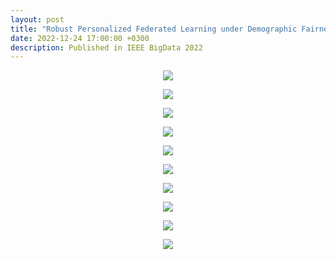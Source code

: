 ```yaml
---
layout: post
title: "Robust Personalized Federated Learning under Demographic Fairness Heterogeneity"
date: 2022-12-24 17:00:00 +0300
description: Published in IEEE BigData 2022
---
```


<p align="center">
  <img src="http://alycia-noel.github.io/assets/img/bigdata22/1.png" />
</p>
<p align="center">
  <img src="http://alycia-noel.github.io/assets/img/bigdata22/2.png" />
</p>
<p align="center">
  <img src="http://alycia-noel.github.io/assets/img/bigdata22/3.png" />
</p>
<p align="center">
  <img src="http://alycia-noel.github.io/assets/img/bigdata22/4.png" />
</p>
<p align="center">
  <img src="http://alycia-noel.github.io/assets/img/bigdata22/5.png" />
</p>
<p align="center">
  <img src="http://alycia-noel.github.io/assets/img/bigdata22/6.png" />
</p>
<p align="center">
  <img src="http://alycia-noel.github.io/assets/img/bigdata22/7.png" />
</p>
<p align="center">
  <img src="http://alycia-noel.github.io/assets/img/bigdata22/8.png" />
</p>
<p align="center">
  <img src="http://alycia-noel.github.io/assets/img/bigdata22/9.png" />
</p>
<p align="center">
  <img src="http://alycia-noel.github.io/assets/img/bigdata22/10.png" />
</p>
